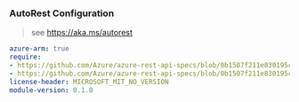 ### AutoRest Configuration

> see https://aka.ms/autorest

``` yaml
azure-arm: true
require:
- https://github.com/Azure/azure-rest-api-specs/blob/0b1507f211e830195c552b0e1d5ecb689e27a6d6/specification/azurestack/resource-manager/readme.md
- https://github.com/Azure/azure-rest-api-specs/blob/0b1507f211e830195c552b0e1d5ecb689e27a6d6/specification/azurestack/resource-manager/readme.go.md
license-header: MICROSOFT_MIT_NO_VERSION
module-version: 0.1.0
```